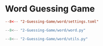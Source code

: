 # Word Guessing Game

```toml title="settings.toml" linenums="1"
--8<-- "2-Guessing-Game/word/settings.toml"
```

```python title="word.py" linenums="1"
--8<-- "2-Guessing-Game/word/word.py"
```

```python title="utils.py" linenums="1"
--8<-- "2-Guessing-Game/word/utils.py"
```